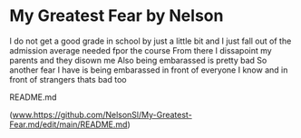# **My Greatest Fear by Nelson**

 I do not get a good grade in school by just a little bit and I just fall out of the admission average needed fpor the course
 From there I dissapoint my parents and they disown me
 Also being embarassed is pretty bad
 So another fear I have is being embarassed in front of everyone I know and in front of strangers thats bad too

README.md

(www.https://github.com/NelsonSl/My-Greatest-Fear.md/edit/main/README.md)
